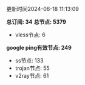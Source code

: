 更新时间2024-06-18 11:13:09

**总订阅: 34**
**总节点: 5379**
- vless节点: 6

**google ping有效节点: 249**
- ss节点: 133
- trojan节点: 55
- v2ray节点: 61
